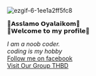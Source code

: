 ![ezgif-6-1ee1a2ff5fc8](https://user-images.githubusercontent.com/73637128/107142474-5db3c380-6959-11eb-8bad-abbbb07ca3ad.gif)


<html>
  <body>

 🔰𝗔𝘀𝘀𝗹𝗮𝗺𝗼 𝗢𝘆𝗮𝗹𝗮𝗶𝗸𝗼𝗺🔰<br>
🔰𝗪𝗲𝗹𝗰𝗼𝗺𝗲 𝘁𝗼 𝗺𝘆 𝗽𝗿𝗼𝗳𝗶𝗹𝗲🔰




<i> I am a noob coder.</i><br>
  <i> coding is my hobby</i><br>
<a href='https://www.facebook.com/rs.RIFAT.1710'>Follow me on facebook</a><br>
<a href='https://www.facebook.com/groups/2724034734541553/'> Visit Our Group <abbr tittle='Termux Hacker Bd'>THBD</abbr></a>


  </body>
</html>
